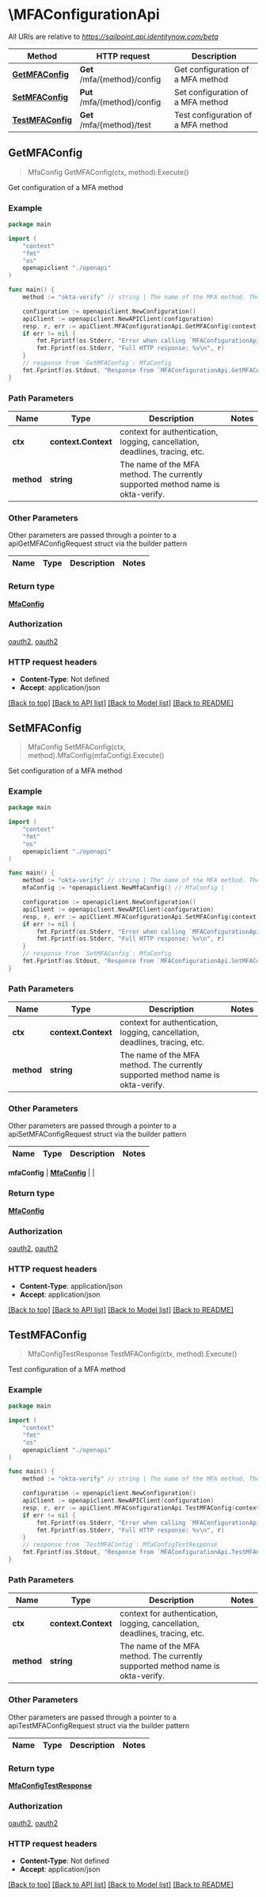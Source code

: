 # \MFAConfigurationApi

All URIs are relative to *https://sailpoint.api.identitynow.com/beta*

Method | HTTP request | Description
------------- | ------------- | -------------
[**GetMFAConfig**](MFAConfigurationApi.md#GetMFAConfig) | **Get** /mfa/{method}/config | Get configuration of a MFA method
[**SetMFAConfig**](MFAConfigurationApi.md#SetMFAConfig) | **Put** /mfa/{method}/config | Set configuration of a MFA method
[**TestMFAConfig**](MFAConfigurationApi.md#TestMFAConfig) | **Get** /mfa/{method}/test | Test configuration of a MFA method



## GetMFAConfig

> MfaConfig GetMFAConfig(ctx, method).Execute()

Get configuration of a MFA method



### Example

```go
package main

import (
    "context"
    "fmt"
    "os"
    openapiclient "./openapi"
)

func main() {
    method := "okta-verify" // string | The name of the MFA method. The currently supported method name is okta-verify.

    configuration := openapiclient.NewConfiguration()
    apiClient := openapiclient.NewAPIClient(configuration)
    resp, r, err := apiClient.MFAConfigurationApi.GetMFAConfig(context.Background(), method).Execute()
    if err != nil {
        fmt.Fprintf(os.Stderr, "Error when calling `MFAConfigurationApi.GetMFAConfig``: %v\n", err)
        fmt.Fprintf(os.Stderr, "Full HTTP response: %v\n", r)
    }
    // response from `GetMFAConfig`: MfaConfig
    fmt.Fprintf(os.Stdout, "Response from `MFAConfigurationApi.GetMFAConfig`: %v\n", resp)
}
```

### Path Parameters


Name | Type | Description  | Notes
------------- | ------------- | ------------- | -------------
**ctx** | **context.Context** | context for authentication, logging, cancellation, deadlines, tracing, etc.
**method** | **string** | The name of the MFA method. The currently supported method name is okta-verify. | 

### Other Parameters

Other parameters are passed through a pointer to a apiGetMFAConfigRequest struct via the builder pattern


Name | Type | Description  | Notes
------------- | ------------- | ------------- | -------------


### Return type

[**MfaConfig**](MfaConfig.md)

### Authorization

[oauth2](../README.md#oauth2), [oauth2](../README.md#oauth2)

### HTTP request headers

- **Content-Type**: Not defined
- **Accept**: application/json

[[Back to top]](#) [[Back to API list]](../README.md#documentation-for-api-endpoints)
[[Back to Model list]](../README.md#documentation-for-models)
[[Back to README]](../README.md)


## SetMFAConfig

> MfaConfig SetMFAConfig(ctx, method).MfaConfig(mfaConfig).Execute()

Set configuration of a MFA method



### Example

```go
package main

import (
    "context"
    "fmt"
    "os"
    openapiclient "./openapi"
)

func main() {
    method := "okta-verify" // string | The name of the MFA method. The currently supported method name is okta-verify.
    mfaConfig := *openapiclient.NewMfaConfig() // MfaConfig | 

    configuration := openapiclient.NewConfiguration()
    apiClient := openapiclient.NewAPIClient(configuration)
    resp, r, err := apiClient.MFAConfigurationApi.SetMFAConfig(context.Background(), method).MfaConfig(mfaConfig).Execute()
    if err != nil {
        fmt.Fprintf(os.Stderr, "Error when calling `MFAConfigurationApi.SetMFAConfig``: %v\n", err)
        fmt.Fprintf(os.Stderr, "Full HTTP response: %v\n", r)
    }
    // response from `SetMFAConfig`: MfaConfig
    fmt.Fprintf(os.Stdout, "Response from `MFAConfigurationApi.SetMFAConfig`: %v\n", resp)
}
```

### Path Parameters


Name | Type | Description  | Notes
------------- | ------------- | ------------- | -------------
**ctx** | **context.Context** | context for authentication, logging, cancellation, deadlines, tracing, etc.
**method** | **string** | The name of the MFA method. The currently supported method name is okta-verify. | 

### Other Parameters

Other parameters are passed through a pointer to a apiSetMFAConfigRequest struct via the builder pattern


Name | Type | Description  | Notes
------------- | ------------- | ------------- | -------------

 **mfaConfig** | [**MfaConfig**](MfaConfig.md) |  | 

### Return type

[**MfaConfig**](MfaConfig.md)

### Authorization

[oauth2](../README.md#oauth2), [oauth2](../README.md#oauth2)

### HTTP request headers

- **Content-Type**: application/json
- **Accept**: application/json

[[Back to top]](#) [[Back to API list]](../README.md#documentation-for-api-endpoints)
[[Back to Model list]](../README.md#documentation-for-models)
[[Back to README]](../README.md)


## TestMFAConfig

> MfaConfigTestResponse TestMFAConfig(ctx, method).Execute()

Test configuration of a MFA method



### Example

```go
package main

import (
    "context"
    "fmt"
    "os"
    openapiclient "./openapi"
)

func main() {
    method := "okta-verify" // string | The name of the MFA method. The currently supported method name is okta-verify.

    configuration := openapiclient.NewConfiguration()
    apiClient := openapiclient.NewAPIClient(configuration)
    resp, r, err := apiClient.MFAConfigurationApi.TestMFAConfig(context.Background(), method).Execute()
    if err != nil {
        fmt.Fprintf(os.Stderr, "Error when calling `MFAConfigurationApi.TestMFAConfig``: %v\n", err)
        fmt.Fprintf(os.Stderr, "Full HTTP response: %v\n", r)
    }
    // response from `TestMFAConfig`: MfaConfigTestResponse
    fmt.Fprintf(os.Stdout, "Response from `MFAConfigurationApi.TestMFAConfig`: %v\n", resp)
}
```

### Path Parameters


Name | Type | Description  | Notes
------------- | ------------- | ------------- | -------------
**ctx** | **context.Context** | context for authentication, logging, cancellation, deadlines, tracing, etc.
**method** | **string** | The name of the MFA method. The currently supported method name is okta-verify. | 

### Other Parameters

Other parameters are passed through a pointer to a apiTestMFAConfigRequest struct via the builder pattern


Name | Type | Description  | Notes
------------- | ------------- | ------------- | -------------


### Return type

[**MfaConfigTestResponse**](MfaConfigTestResponse.md)

### Authorization

[oauth2](../README.md#oauth2), [oauth2](../README.md#oauth2)

### HTTP request headers

- **Content-Type**: Not defined
- **Accept**: application/json

[[Back to top]](#) [[Back to API list]](../README.md#documentation-for-api-endpoints)
[[Back to Model list]](../README.md#documentation-for-models)
[[Back to README]](../README.md)

